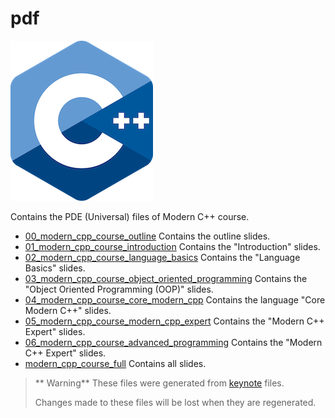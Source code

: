 # pdf

![logo](../../docs/pictures/logo.png)

Contains the PDE (Universal) files of Modern C++ course.

* [00_modern_cpp_course_outline](00_modern_cpp_course_outline.key) Contains the outline slides.
* [01_modern_cpp_course_introduction](01_modern_cpp_course_introduction.key) Contains the "Introduction" slides.
* [02_modern_cpp_course_language_basics](02_modern_cpp_course_language_basics.key) Contains the "Language Basics" slides.
* [03_modern_cpp_course_object_oriented_programming](02_modern_cpp_course_language_basics.key) Contains the "Object Oriented Programming  (OOP)" slides.
* [04_modern_cpp_course_core_modern_cpp](02_modern_cpp_course_language_basics.key) Contains the language "Core Modern C++" slides.
* [05_modern_cpp_course_modern_cpp_expert](05_modern_cpp_course_modern_cpp_expert.key) Contains the "Modern C++ Expert" slides.
* [06_modern_cpp_course_advanced_programming](06_modern_cpp_course_advanced_programming.key) Contains the "Modern C++ Expert" slides.
* [modern_cpp_course_full](modern_cpp_course_full.key) Contains all slides.

> ** Warning**
> These files were generated from [keynote](../keynotes/README.md) files.
>
> Changes made to these files will be lost when they are regenerated.
